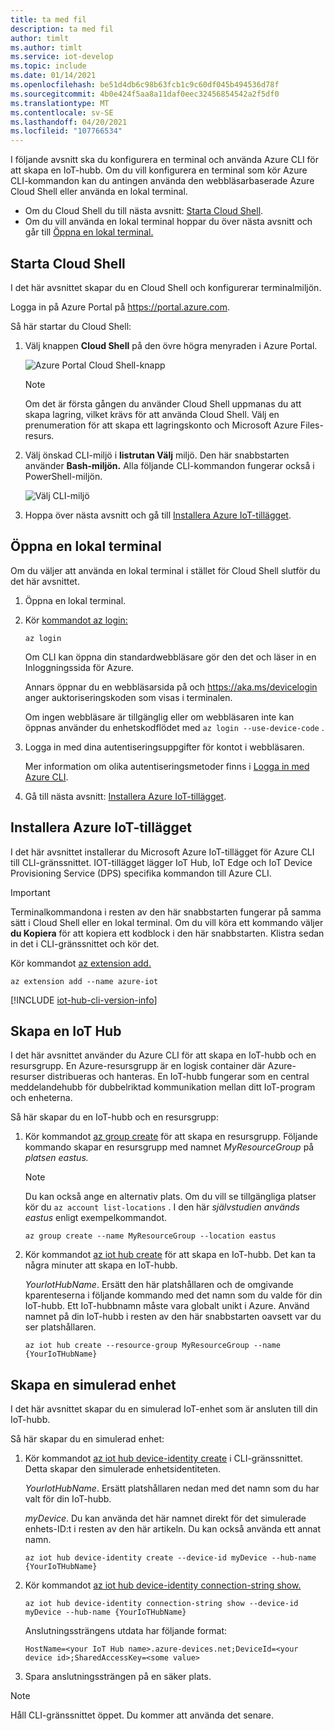 ```yaml
---
title: ta med fil
description: ta med fil
author: timlt
ms.author: timlt
ms.service: iot-develop
ms.topic: include
ms.date: 01/14/2021
ms.openlocfilehash: be51d4db6c98b63fcb1c9c60df045b494536d78f
ms.sourcegitcommit: 4b0e424f5aa8a11daf0eec32456854542a2f5df0
ms.translationtype: MT
ms.contentlocale: sv-SE
ms.lasthandoff: 04/20/2021
ms.locfileid: "107766534"
---
```

I följande avsnitt ska du konfigurera en terminal och använda Azure CLI för att skapa en IoT-hubb. Om du vill konfigurera en terminal som kör Azure CLI-kommandon kan du antingen använda den webbläsarbaserade Azure Cloud Shell eller använda en lokal terminal.
* Om du Cloud Shell du till nästa avsnitt: [Starta Cloud Shell](#launch-the-cloud-shell). 
* Om du vill använda en lokal terminal hoppar du över nästa avsnitt och går till [Öppna en lokal terminal.](#open-a-local-terminal)

## <a name="launch-the-cloud-shell"></a>Starta Cloud Shell
I det här avsnittet skapar du en Cloud Shell och konfigurerar terminalmiljön.

Logga in på Azure Portal på https://portal.azure.com.  

Så här startar du Cloud Shell:

1. Välj knappen **Cloud Shell** på den övre högra menyraden i Azure Portal. 

    ![Azure Portal Cloud Shell-knapp](media/iot-hub-include-create-hub-cli/cloud-shell-button.png)

    > [!NOTE]
    > Om det är första gången du använder Cloud Shell uppmanas du att skapa lagring, vilket krävs för att använda Cloud Shell.  Välj en prenumeration för att skapa ett lagringskonto och Microsoft Azure Files-resurs. 

2. Välj önskad CLI-miljö i **listrutan Välj** miljö. Den här snabbstarten använder **Bash-miljön.** Alla följande CLI-kommandon fungerar också i PowerShell-miljön. 

    ![Välj CLI-miljö](media/iot-hub-include-create-hub-cli/cloud-shell-environment.png)

3. Hoppa över nästa avsnitt och gå till [Installera Azure IoT-tillägget](#install-the-azure-iot-extension). 

## <a name="open-a-local-terminal"></a>Öppna en lokal terminal
Om du väljer att använda en lokal terminal i stället för Cloud Shell slutför du det här avsnittet.  

1. Öppna en lokal terminal.
1. Kör [kommandot az login:](/cli/azure/reference-index#az_login)

   ```azurecli
   az login
   ```

    Om CLI kan öppna din standardwebbläsare gör den det och läser in en Inloggningssida för Azure.

    Annars öppnar du en webbläsarsida på och https://aka.ms/devicelogin anger auktoriseringskoden som visas i terminalen.

    Om ingen webbläsare är tillgänglig eller om webbläsaren inte kan öppnas använder du enhetskodflödet med `az login --use-device-code` .

1. Logga in med dina autentiseringsuppgifter för kontot i webbläsaren.

    Mer information om olika autentiseringsmetoder finns i [Logga in med Azure CLI]( /cli/azure/authenticate-azure-cli ).

1. Gå till nästa avsnitt: [Installera Azure IoT-tillägget](#install-the-azure-iot-extension). 

## <a name="install-the-azure-iot-extension"></a>Installera Azure IoT-tillägget
I det här avsnittet installerar du Microsoft Azure IoT-tillägget för Azure CLI till CLI-gränssnittet. IOT-tillägget lägger IoT Hub, IoT Edge och IoT Device Provisioning Service (DPS) specifika kommandon till Azure CLI.

> [!IMPORTANT]
> Terminalkommandona i resten av den här snabbstarten fungerar på samma sätt i Cloud Shell eller en lokal terminal. Om du vill köra ett kommando väljer **du Kopiera** för att kopiera ett kodblock i den här snabbstarten. Klistra sedan in det i CLI-gränssnittet och kör det.

Kör kommandot [az extension add.](/cli/azure/extension#az_extension_add) 

   ```azurecli
   az extension add --name azure-iot
   ```
[!INCLUDE [iot-hub-cli-version-info](iot-hub-cli-version-info.md)]

## <a name="create-an-iot-hub"></a>Skapa en IoT Hub
I det här avsnittet använder du Azure CLI för att skapa en IoT-hubb och en resursgrupp.  En Azure-resursgrupp är en logisk container där Azure-resurser distribueras och hanteras. En IoT-hubb fungerar som en central meddelandehubb för dubbelriktad kommunikation mellan ditt IoT-program och enheterna. 

Så här skapar du en IoT-hubb och en resursgrupp:

1. Kör kommandot [az group create](/cli/azure/group#az_group_create) för att skapa en resursgrupp. Följande kommando skapar en resursgrupp med namnet *MyResourceGroup* på *platsen eastus.* 
    >[!NOTE]
    > Du kan också ange en alternativ plats. Om du vill se tillgängliga platser kör du `az account list-locations` . I den här *självstudien används eastus* enligt exempelkommandot. 

    ```azurecli
    az group create --name MyResourceGroup --location eastus
    ```

1. Kör kommandot [az iot hub create](/cli/azure/iot/hub#az_iot_hub_create) för att skapa en IoT-hubb. Det kan ta några minuter att skapa en IoT-hubb. 

    *YourIotHubName*. Ersätt den här platshållaren och de omgivande kparenteserna i följande kommando med det namn som du valde för din IoT-hubb. Ett IoT-hubbnamn måste vara globalt unikt i Azure. Använd namnet på din IoT-hubb i resten av den här snabbstarten oavsett var du ser platshållaren.

    ```azurecli
    az iot hub create --resource-group MyResourceGroup --name {YourIoTHubName}
    ```

## <a name="create-a-simulated-device"></a>Skapa en simulerad enhet
I det här avsnittet skapar du en simulerad IoT-enhet som är ansluten till din IoT-hubb. 

Så här skapar du en simulerad enhet:
1. Kör kommandot [az iot hub device-identity create](/cli/azure/ext/azure-iot/iot/hub/device-identity#ext-azure-iot-az-iot-hub-device-identity-create) i CLI-gränssnittet. Detta skapar den simulerade enhetsidentiteten. 

    *YourIotHubName*. Ersätt platshållaren nedan med det namn som du har valt för din IoT-hubb. 

    *myDevice*. Du kan använda det här namnet direkt för det simulerade enhets-ID:t i resten av den här artikeln. Du kan också använda ett annat namn. 

    ```azurecli
    az iot hub device-identity create --device-id myDevice --hub-name {YourIoTHubName} 
    ```

1.  Kör kommandot [az iot hub device-identity connection-string show.](/cli/azure/ext/azure-iot/iot/hub/device-identity/connection-string#ext_azure_iot_az_iot_hub_device_identity_connection_string_show) 

    ```azurecli
    az iot hub device-identity connection-string show --device-id myDevice --hub-name {YourIoTHubName}
    ```

    Anslutningssträngens utdata har följande format:

    ```Output
    HostName=<your IoT Hub name>.azure-devices.net;DeviceId=<your device id>;SharedAccessKey=<some value>
    ```

1. Spara anslutningssträngen på en säker plats. 

> [!NOTE]
> Håll CLI-gränssnittet öppet. Du kommer att använda det senare.